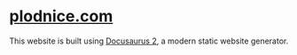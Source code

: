 # [plodnice.com](https://plodnice.com/)

This website is built using [Docusaurus 2](https://docusaurus.io/), a modern static website generator.


